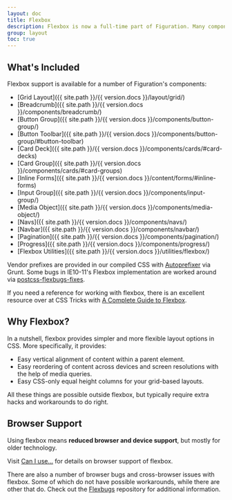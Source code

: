 ```yaml
---
layout: doc
title: Flexbox
description: Flexbox is now a full-time part of Figuration. Many components, but not all, are flexbox enabled. Flexbox allows for greater layout flexibility, making sizing and alignment of elements much easier.
group: layout
toc: true
---
```


## What's Included

Flexbox support is available for a number of Figuration's components:

- [Grid Layout]({{ site.path }}/{{ version.docs }}/layout/grid/)
- [Breadcrumb]({{ site.path }}/{{ version.docs }}/components/breadcrumb/)
- [Button Group]({{ site.path }}/{{ version.docs }}/components/button-group/)
- [Button Toolbar]({{ site.path }}/{{ version.docs }}/components/button-group/#button-toolbar)
- [Card Deck]({{ site.path }}/{{ version.docs }}/components/cards/#card-decks)
- [Card Group]({{ site.path }}/{{ version.docs }}/components/cards/#card-groups)
- [Inline Forms]({{ site.path }}/{{ version.docs }}/content/forms/#inline-forms)
- [Input Group]({{ site.path }}/{{ version.docs }}/components/input-group/)
- [Media Object]({{ site.path }}/{{ version.docs }}/components/media-object/)
- [Navs]({{ site.path }}/{{ version.docs }}/components/navs/)
- [Navbar]({{ site.path }}/{{ version.docs }}/components/navbar/)
- [Pagination]({{ site.path }}/{{ version.docs }}/components/pagination/)
- [Progress]({{ site.path }}/{{ version.docs }}/components/progress/)
- [Flexbox Utilities]({{ site.path }}/{{ version.docs }}/utilities/flexbox/)

Vendor prefixes are provided in our compiled CSS with [Autoprefixer](https://github.com/postcss/autoprefixer) via Grunt. Some bugs in IE10-11's Flexbox implementation are worked around via [postcss-flexbugs-fixes](https://github.com/luisrudge/postcss-flexbugs-fixes).

If you need a reference for working with flexbox, there is an excellent resource over at CSS Tricks with [A Complete Guide to Flexbox](https://css-tricks.com/snippets/css/a-guide-to-flexbox/).

## Why Flexbox?

In a nutshell, flexbox provides simpler and more flexible layout options in CSS. More specifically, it provides:

- Easy vertical alignment of content within a parent element.
- Easy reordering of content across devices and screen resolutions with the help of media queries.
- Easy CSS-only equal height columns for your grid-based layouts.

All these things are possible outside flexbox, but typically require extra hacks and workarounds to do right.

## Browser Support

Using flexbox means **reduced browser and device support**, but mostly for older technology.

Visit [Can I use...](https://caniuse.com/#feat=flexbox) for details on browser support of flexbox.

There are also a number of browser bugs and cross-browser issues with flexbox.  Some of which do not have possible workarounds, while there are other that do.  Check out the [Flexbugs](https://github.com/philipwalton/flexbugs) repository for additional information.
